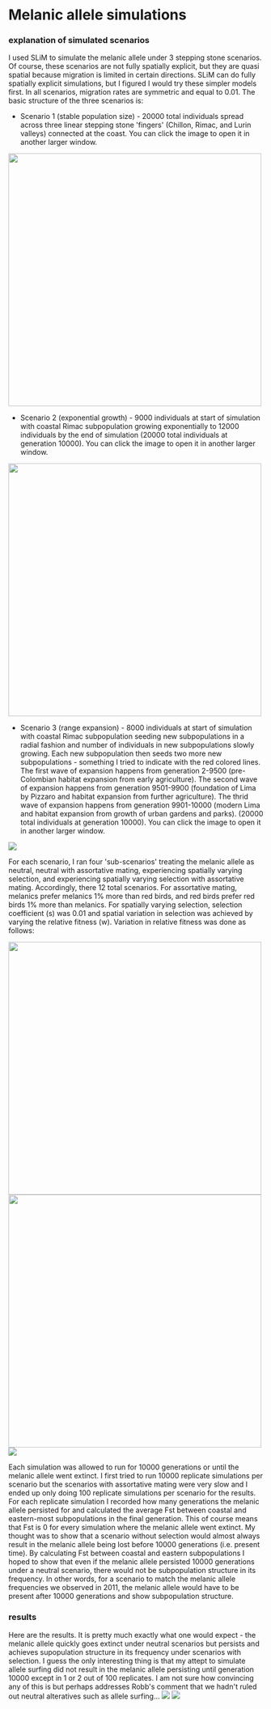 # Melanic allele simulations

### explanation of simulated scenarios
I used SLiM to simulate the melanic allele under 3 stepping stone scenarios. Of course, these scenarios are not fully spatially explicit, but they are quasi spatial because migration is limited in certain directions. SLiM can do fully spatially explicit simulations, but I figured I would try these simpler models first. In all scenarios, migration rates are symmetric and equal to 0.01. The basic structure of the three scenarios is:
* Scenario 1 (stable population size) - 20000 total individuals spread across three linear stepping stone 'fingers' (Chillon, Rimac, and Lurin valleys) connected at the coast. You can click the image to open it in another larger window.
<img src="scenario_1.png" height = "500">

* Scenario 2 (exponential growth) - 9000 individuals at start of simulation with coastal Rimac subpopulation growing exponentially to 12000 individuals by the end of simulation (20000 total individuals at generation 10000). You can click the image to open it in another larger window.
<img src="scenario_2.png" height = "500">

* Scenario 3 (range expansion) - 8000 individuals at start of simulation with coastal Rimac subpopulation seeding new subpopulations in a radial fashion and number of individuals in new subpopulations slowly growing. Each new subpopulation then seeds two more new subpopulations - something I tried to indicate with the red colored lines. The first wave of expansion happens from generation 2-9500 (pre-Colombian habitat expansion from early agriculture). The second wave of expansion happens from generation 9501-9900 (foundation of Lima by Pizzaro and habitat expansion from further agriculture). The thrid wave of expansion happens from generation 9901-10000 (modern Lima and habitat expansion from growth of urban gardens and parks). (20000 total individuals at generation 10000). You can click the image to open it in another larger window.
<img src="scenario_3.png">

For each scenario, I ran four 'sub-scenarios' treating the melanic allele as neutral, neutral with assortative mating, experiencing spatially varying selection, and experiencing spatially varying selection with assortative mating. Accordingly, there 12 total scenarios. For assortative mating, melanics prefer melanics 1% more than red birds, and red birds prefer red birds 1% more than melanics. For spatially varying selection, selection coefficient (s) was 0.01 and spatial variation in selection was achieved by varying the relative fitness (w). Variation in relative fitness was done as follows:

<img src="scenario_1_selection.png" height = "500"> 
<img src="scenario_2_selection.png" height = "500"> 
<img src="scenario_3_selection.png"> 

Each simulation was allowed to run for 10000 generations or until the melanic allele went extinct. I first tried to run 10000 replicate simulations per scenario but the scenarios with assortative mating were very slow and I ended up only doing 100 replicate simulations per scenario for the results. For each replicate simulation I recorded how many generations the melanic allele persisted for and calculated the average Fst between coastal and eastern-most subpopulations in the final generation. This of course means that Fst is 0 for every simulation where the melanic allele went extinct. My thought was to show that a scenario without selection would almost always result in the melanic allele being lost before 10000 generations (i.e. present time). By calculating Fst between coastal and eastern subpopulations I hoped to show that even if the melanic allele persisted 10000 generations under a neutral scenario, there would not be subpopulation structure in its frequency. In other words, for a scenario to match the melanic allele frequencies we observed in 2011, the melanic allele would have to be present after 10000 generations and show subpopulation structure. 

### results
Here are the results. It is pretty much exactly what one would expect - the melanic allele quickly goes extinct under neutral scenarios but persists and achieves supopulation structure in its frequency under scenarios with selection. I guess the only interesting thing is that my attept to simulate allele surfing did not result in the melanic allele persisting until generation 10000 except in 1 or 2 out of 100 replicates. I am not sure how convincing any of this is but perhaps addresses Robb's comment that we hadn't ruled out neutral alteratives such as allele surfing...
<img src="allele_persistenece.png">
<img src="fst.png"> 
